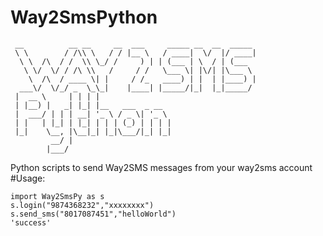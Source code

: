 # Way2SmsPython
    
     __          __ __     __  ___     _____ __  __  _____ 
     \ \        / /\\ \   / / |__ \   / ____|  \/  |/ ____|
      \ \  /\  / /  \\ \_/ /     ) | | (___ | \  / | (___  
       \ \/  \/ / /\ \\   /     / /   \___ \| |\/| |\___ \ 
        \  /\  / ____ \| |     / /_   ____) | |  | |____) |
      ___\/  \/_/ _  \_\_|    |____| |_____/|_|  |_|_____/ 
     |  __ \     | | | |                                   
     | |__) |   _| |_| |__   ___  _ __                     
     |  ___/ | | | __| '_ \ / _ \| '_ \                    
     | |   | |_| | |_| | | | (_) | | | |                   
     |_|    \__, |\__|_| |_|\___/|_| |_|                   
             __/ |                                         
            |___/                                          

                                         
Python scripts to send Way2SMS messages from your way2sms account 
#Usage:

    import Way2SmsPy as s
    s.login("9874368232","xxxxxxxx")
    s.send_sms("8017087451","helloWorld")
    'success'

